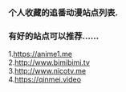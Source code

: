 ### 个人收藏的追番动漫站点列表.  
### 有好的站点可以推荐……

1.https://anime1.me  
2.http://www.bimibimi.tv  
3.http://www.nicotv.me  
4.https://qinmei.video  
